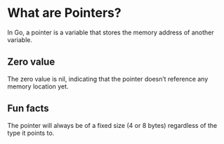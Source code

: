 # What are Pointers?

In Go, a pointer is a variable that stores the memory address of another variable.

## Zero value

The zero value is nil, indicating that the pointer doesn’t reference any memory location yet.


## Fun facts

The pointer will always be of a fixed size (4 or 8 bytes) regardless of the type it points to.